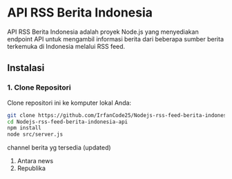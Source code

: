 # API RSS Berita Indonesia

API RSS Berita Indonesia adalah proyek Node.js yang menyediakan endpoint API untuk mengambil informasi berita dari beberapa sumber berita terkemuka di Indonesia melalui RSS feed.

## Instalasi

### 1. Clone Repositori

Clone repositori ini ke komputer lokal Anda:

```bash
git clone https://github.com/IrfanCode25/Nodejs-rss-feed-berita-indonesia-api.git
cd Nodejs-rss-feed-berita-indonesia-api
npm install
node src/server.js
```

channel berita yg tersedia (updated)

1. Antara news
2. Republika
